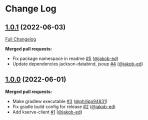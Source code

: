 # Change Log

## [1.0.1](https://github.com/bakdata/kserve-client/tree/1.0.1) (2022-06-03)
[Full Changelog](https://github.com/bakdata/kserve-client/compare/1.0.0...1.0.1)

**Merged pull requests:**

- Fix package namespace in readme [\#5](https://github.com/bakdata/kserve-client/pull/5) ([@jakob-ed](https://github.com/jakob-ed))
- Update dependencies jackson\-databind, jsoup [\#4](https://github.com/bakdata/kserve-client/pull/4) ([@jakob-ed](https://github.com/jakob-ed))

## [1.0.0](https://github.com/bakdata/kserve-client/tree/1.0.0) (2022-06-01)

**Merged pull requests:**

- Make gradlew executable [\#3](https://github.com/bakdata/kserve-client/pull/3) ([@philipp94831](https://github.com/philipp94831))
- Fix gradle build config for release [\#2](https://github.com/bakdata/kserve-client/pull/2) ([@jakob-ed](https://github.com/jakob-ed))
- Add kserve\-client [\#1](https://github.com/bakdata/kserve-client/pull/1) ([@jakob-ed](https://github.com/jakob-ed))

